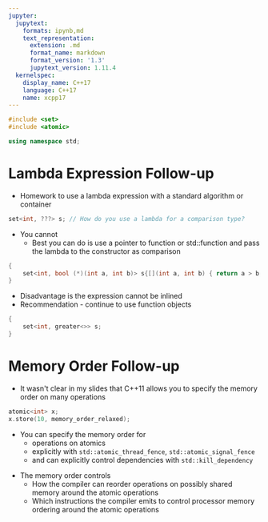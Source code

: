 ```yaml
---
jupyter:
  jupytext:
    formats: ipynb,md
    text_representation:
      extension: .md
      format_name: markdown
      format_version: '1.3'
      jupytext_version: 1.11.4
  kernelspec:
    display_name: C++17
    language: C++17
    name: xcpp17
---
```


```c++ slideshow={"slide_type": "skip"}
#include <set>
#include <atomic>

using namespace std;
```

<!-- #region slideshow={"slide_type": "slide"} -->
# Lambda Expression Follow-up
- Homework to use a lambda expression with a standard algorithm or container
```cpp
set<int, ???> s; // How do you use a lambda for a comparison type?
```
<!-- #endregion -->

<!-- #region slideshow={"slide_type": "fragment"} -->
- You cannot
    - Best you can do is use a pointer to function or std::function and pass the lambda to the constructor as comparison
<!-- #endregion -->

```c++ slideshow={"slide_type": "fragment"}
{
    set<int, bool (*)(int a, int b)> s{[](int a, int b) { return a > b; }};
}
```

<!-- #region slideshow={"slide_type": "slide"} -->
- Disadvantage is the expression cannot be inlined
- Recommendation - continue to use function objects
<!-- #endregion -->

```c++ slideshow={"slide_type": "fragment"}
{
    set<int, greater<>> s;
}
```

<!-- #region slideshow={"slide_type": "slide"} -->
# Memory Order Follow-up

- It wasn't clear in my slides that C++11 allows you to specify the memory order on many operations
<!-- #endregion -->

```c++ slideshow={"slide_type": "fragment"}
atomic<int> x;
x.store(10, memory_order_relaxed);
```

<!-- #region slideshow={"slide_type": "fragment"} -->
- You can specify the memory order for
    - operations on atomics
    - explicitly with `std::atomic_thread_fence`, `std::atomic_signal_fence`
    - and can explicitly control dependencies with `std::kill_dependency`
<!-- #endregion -->

<!-- #region slideshow={"slide_type": "slide"} -->
- The memory order controls
    - How the compiler can reorder operations on possibly shared memory around the atomic operations
    - Which instructions the compiler emits to control processor memory ordering around the atomic operations
<!-- #endregion -->

```c++

```
